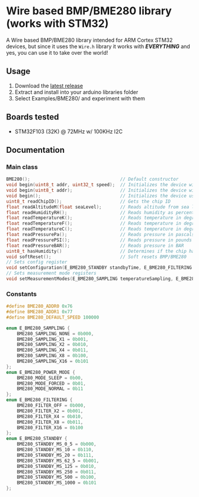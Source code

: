 # Wire based BMP/BME280 library (works with STM32)
A Wire based BMP/BME280 library intended for ARM Cortex STM32 devices, but since it uses the `Wire.h` library it works with ***EVERYTHING*** and yes, you can use it to take over the world!
## Usage
 1. Download the [latest release](https://github.com/abc123me/Wire_Based_BME280/releases)
 2. Extract and install into your arduino libraries folder
 3. Select Examples/BME280/ and experiment with them
## Boards tested
 - STM32F103 (32K) @ 72MHz w/ 100KHz I2C
## Documentation
### Main class
```c
BME280();                                  // Default constructor
void begin(uint8_t addr, uint32_t speed);  // Initializes the device with a custom clock speed & address
void begin(uint8_t addr);                  // Initializes the device with a custom address @ 100KHz
void begin();                              // Initializes the device using address 0x76 @ 100KHz
uint8_t readChipID();                      // Gets the chip ID
float readAltitudeM(float seaLevel);       // Reads altitude from sea level
float readHumidityRH();                    // Reads humidity as percent relative humidity
float readTemperatureK();                  // Reads temperature in degrees kelvin
float readTemperatureF();                  // Reads temperature in degrees farenheit
float readTemperatureC();                  // Reads temperature in degrees celcius
float readPressurePa();                    // Reads pressure in pascals
float readPressurePSI();                   // Reads pressure in pounds per square inch
float readPressureBAR();                   // Reads pressure in BAR
uint8_t hasHumidity()                      // Determines if the chip has a humidity sensor 
void softReset();                          // Soft resets BMP/BME280
// Sets config register
void setConfiguration(E_BME280_STANDBY standbyTime, E_BME280_FILTERING filtering);
// Sets measurement mode registers
void setMeasurementModes(E_BME280_SAMPLING temperatureSampling, E_BME280_SAMPLING preessureSampling, E_BME280_SAMPLING humiditySampling, E_BME280_POWER_MODE powerMode);
```
### Constants
```c
#define BME280_ADDR0 0x76
#define BME280_ADDR1 0x77
#define BME280_DEFAULT_SPEED 100000

enum E_BME280_SAMPLING {
	BME280_SAMPLING_NONE = 0b000,
	BME280_SAMPLING_X1 = 0b001,
	BME280_SAMPLING_X2 = 0b010,
	BME280_SAMPLING_X4 = 0b011,
	BME280_SAMPLING_X8 = 0b100,
	BME280_SAMPLING_X16 = 0b101
};
enum E_BME280_POWER_MODE {
	BME280_MODE_SLEEP = 0b00,
	BME280_MODE_FORCED = 0b01,
	BME280_MODE_NORMAL = 0b11
};
enum E_BME280_FILTERING {
	BME280_FILTER_OFF = 0b000,
	BME280_FILTER_X2 = 0b001,
	BME280_FILTER_X4 = 0b010,
	BME280_FILTER_X8 = 0b011,
	BME280_FILTER_X16 = 0b100
};
enum E_BME280_STANDBY {
	BME280_STANDBY_MS_0_5 = 0b000,
	BME280_STANDBY_MS_10 = 0b110,
	BME280_STANDBY_MS_20 = 0b111,
	BME280_STANDBY_MS_62_5 = 0b001,
	BME280_STANDBY_MS_125 = 0b010,
	BME280_STANDBY_MS_250 = 0b011,
	BME280_STANDBY_MS_500 = 0b100,
	BME280_STANDBY_MS_1000 = 0b101
};
```
